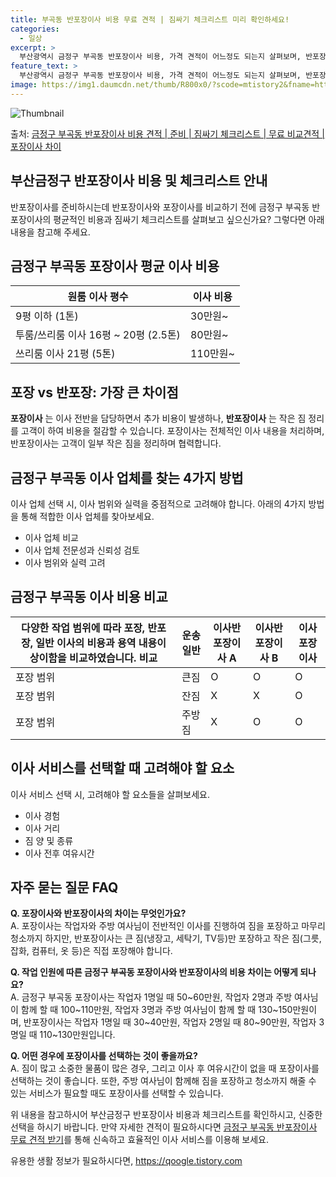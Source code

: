 ```yaml
---
title: 부곡동 반포장이사 비용 무료 견적 | 짐싸기 체크리스트 미리 확인하세요!
categories:
  - 일상
excerpt: >
  부산광역시 금정구 부곡동 반포장이사 비용, 가격 견적이 어느정도 되는지 살펴보며, 반포장이사를 준비함에 있어 짐싸기 준비 체크리스트가 무엇인지 보겠습니다. 마지막으로 포장이사와 차이점을 통해 무료 비교견적으로 어떤 것이 더 합리적인 선택인지 공유 드립니다.금정구 부곡동 포장이사 견적 샘플 보기 👈 클릭금정구 부곡동 포장이사 가격 살펴보기 👈 클릭금정구 부곡동 반포장이사 평균 이사 비용평수금정구 부곡동 평균 이사 비용원룸 이사9평 이하 (1톤)30만원~투룸/쓰리룸 이사16평 ~ 20평 (2.5톤)80만원~쓰리룸 이사21평 (5톤) ~110만원~우리집 무료 이사견적 받기 👈 클릭포장 vs 반포장: 가장 큰 차이점포장이사는 이사 전반을 담당하면서 추가 비용이 발생하나, 반포장이사는 작은 짐 정리를 고객이..
feature_text: >
  부산광역시 금정구 부곡동 반포장이사 비용, 가격 견적이 어느정도 되는지 살펴보며, 반포장이사를 준비함에 있어 짐싸기 준비 체크리스트가 무엇인지 보겠습니다. 마지막으로 포장이사와 차이점을 통해 무료 비교견적으로 어떤 것이 더 합리적인 선택인지 공유 드립니다.금정구 부곡동 포장이사 견적 샘플 보기 👈 클릭금정구 부곡동 포장이사 가격 살펴보기 👈 클릭금정구 부곡동 반포장이사 평균 이사 비용평수금정구 부곡동 평균 이사 비용원룸 이사9평 이하 (1톤)30만원~투룸/쓰리룸 이사16평 ~ 20평 (2.5톤)80만원~쓰리룸 이사21평 (5톤) ~110만원~우리집 무료 이사견적 받기 👈 클릭포장 vs 반포장: 가장 큰 차이점포장이사는 이사 전반을 담당하면서 추가 비용이 발생하나, 반포장이사는 작은 짐 정리를 고객이..
image: https://img1.daumcdn.net/thumb/R800x0/?scode=mtistory2&fname=https%3A%2F%2Fblog.kakaocdn.net%2Fdn%2Fbhjs83%2FbtsHcod2PZ8%2FcAqlp47AfDASlGe99M7LFk%2Fimg.webp
---
```


![Thumbnail](https://img1.daumcdn.net/thumb/R800x0/?scode=mtistory2&fname=https%3A%2F%2Fblog.kakaocdn.net%2Fdn%2Fbhjs83%2FbtsHcod2PZ8%2FcAqlp47AfDASlGe99M7LFk%2Fimg.webp)

<p>출처: <a href="https://qoogle.tistory.com/9732" rel="dofollow">금정구 부곡동 반포장이사 비용 견적 | 준비 | 짐싸기 체크리스트 | 무료 비교견적 | 포장이사 차이</a> </p>

## 부산금정구 반포장이사 비용 및 체크리스트 안내



반포장이사를 준비하시는데 반포장이사와 포장이사를 비교하기 전에 금정구 부곡동 반포장이사의 평균적인 비용과 짐싸기 체크리스트를 살펴보고
싶으신가요? 그렇다면 아래 내용을 참고해 주세요.



## 금정구 부곡동 포장이사 평균 이사 비용

**원룸 이사** **평수** | **이사 비용**  
---|---  
9평 이하 (1톤) | 30만원~  
투룸/쓰리룸 이사 16평 ~ 20평 (2.5톤) | 80만원~  
쓰리룸 이사 21평 (5톤) | 110만원~  
  


## 포장 vs 반포장: 가장 큰 차이점

**포장이사** 는 이사 전반을 담당하면서 추가 비용이 발생하나, **반포장이사** 는 작은 짐 정리를 고객이 하여 비용을 절감할 수
있습니다. 포장이사는 전체적인 이사 내용을 처리하며, 반포장이사는 고객이 일부 작은 짐을 정리하며 협력합니다.



## 금정구 부곡동 이사 업체를 찾는 4가지 방법

이사 업체 선택 시, 이사 범위와 실력을 중점적으로 고려해야 합니다. 아래의 4가지 방법을 통해 적합한 이사 업체를 찾아보세요.

  * 이사 업체 비교
  * 이사 업체 전문성과 신뢰성 검토
  * 이사 범위와 실력 고려



## 금정구 부곡동 이사 비용 비교

다양한 작업 범위에 따라 포장, 반포장, 일반 이사의 비용과 용역 내용이 상이함을 비교하였습니다.  **비교** | **운송일반** | **이사반포장이사 A** | **이사반포장이사 B** | **이사포장이사**  
---|---|---|---|---  
포장 범위 | 큰짐 | O | O | O  
포장 범위 | 잔짐 | X | X | O  
포장 범위 | 주방짐 | X | O | O  
  


## 이사 서비스를 선택할 때 고려해야 할 요소

이사 서비스 선택 시, 고려해야 할 요소들을 살펴보세요.

  * 이사 경험
  * 이사 거리
  * 짐 양 및 종류
  * 이사 전후 여유시간



## 자주 묻는 질문 FAQ

**Q. 포장이사와 반포장이사의 차이는 무엇인가요?**  
A. 포장이사는 작업자와 주방 여사님이 전반적인 이사를 진행하여 짐을 포장하고 마무리 청소까지 하지만, 반포장이사는 큰 짐(냉장고, 세탁기,
TV등)만 포장하고 작은 짐(그릇, 잡화, 컴퓨터, 옷 등)은 직접 포장해야 합니다.  
  
**Q. 작업 인원에 따른 금정구 부곡동 포장이사와 반포장이사의 비용 차이는 어떻게 되나요?**  
A. 금정구 부곡동 포장이사는 작업자 1명일 때 50~60만원, 작업자 2명과 주방 여사님이 함께 할 때 100~110만원, 작업자 3명과
주방 여사님이 함께 할 때 130~150만원이며, 반포장이사는 작업자 1명일 때 30~40만원, 작업자 2명일 때 80~90만원, 작업자
3명일 때 110~130만원입니다.  
  
**Q. 어떤 경우에 포장이사를 선택하는 것이 좋을까요?**  
A. 짐이 많고 소중한 물품이 많은 경우, 그리고 이사 후 여유시간이 없을 때 포장이사를 선택하는 것이 좋습니다. 또한, 주방 여사님이
함께해 짐을 포장하고 청소까지 해줄 수 있는 서비스가 필요할 때도 포장이사를 선택할 수 있습니다.



위 내용을 참고하시어 부산금정구 반포장이사 비용과 체크리스트를 확인하시고, 신중한 선택을 하시기 바랍니다. 만약 자세한 견적이 필요하시다면
[금정구 부곡동 반포장이사 무료 견적 받기](https://www.samplelink.com)를 통해 신속하고 효율적인 이사 서비스를 이용해
보세요.

 

유용한 생활 정보가 필요하시다면, <a href="https://qoogle.tistory.com" rel="dofollow">https://qoogle.tistory.com</a>


